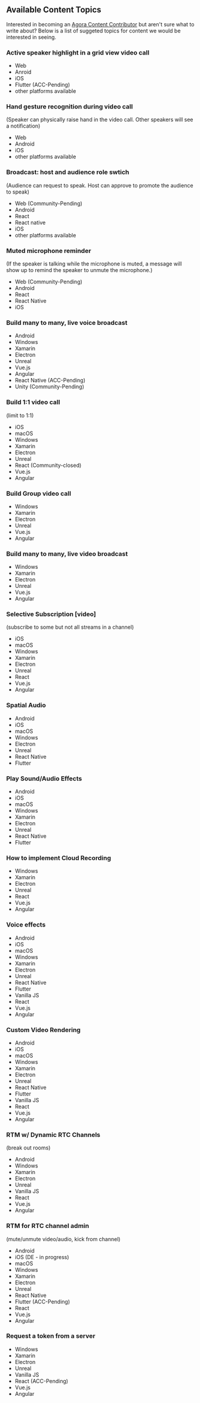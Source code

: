 ## Available Content Topics 
Interested in becoming an [Agora Content Contributor](https://www.agora.io/en/agora-content-contributor-program/) but aren't sure what to write about? Below is a list of suggeted topics for content we would be interested in seeing. 

### Active speaker highlight in a grid view video call
- Web
- Anroid
- iOS
- Flutter (ACC-Pending)
- other platforms available

### Hand gesture recognition during video call
(Speaker can physically raise hand in the video call. Other speakers will see a notification)
- Web
- Android
- iOS
- other platforms available

### Broadcast: host and audience role swtich
(Audience can request to speak. Host can approve to promote the audience to speak)
- Web (Community-Pending)
- Android
- React
- React native
- iOS
- other platforms available

### Muted microphone reminder
(If the speaker is talking while the microphone is muted, a message will show up to remind the speaker to unmute the microphone.)
- Web (Community-Pending)
- Android
- React
- React Native
- iOS

### Build many to many, live voice broadcast 
- Android
- Windows
- Xamarin
- Electron
- Unreal
- Vue.js 
- Angular
- React Native (ACC-Pending)
- Unity (Community-Pending)

### Build 1:1 video call 
(limit to 1:1)
- iOS
- macOS
- Windows
- Xamarin
- Electron
- Unreal
- React (Community-closed)
- Vue.js 
- Angular

### Build Group video call
- Windows
- Xamarin
- Electron
- Unreal
- Vue.js 
- Angular

### Build many to many, live video broadcast
- Windows
- Xamarin
- Electron
- Unreal
- Vue.js 
- Angular

### Selective Subscription [video]
(subscribe to some but not all streams in a channel)
- iOS
- macOS
- Windows
- Xamarin
- Electron
- Unreal
- React
- Vue.js 
- Angular

### Spatial Audio
- Android
- iOS
- macOS
- Windows
- Electron
- Unreal
- React Native
- Flutter

### Play Sound/Audio Effects
- Android
- iOS
- macOS
- Windows
- Xamarin
- Electron
- Unreal
- React Native
- Flutter

### How to implement Cloud Recording 
- Windows
- Xamarin
- Electron
- Unreal
- React
- Vue.js 
- Angular

### Voice effects
- Android
- iOS
- macOS
- Windows
- Xamarin
- Electron
- Unreal
- React Native
- Flutter 
- Vanilla JS
- React
- Vue.js
- Angular

### Custom Video Rendering
- Android
- iOS
- macOS
- Windows
- Xamarin
- Electron
- Unreal
- React Native
- Flutter
- Vanilla JS
- React
- Vue.js
- Angular

### RTM w/ Dynamic RTC Channels
(break out rooms)
- Android
- Windows
- Xamarin
- Electron
- Unreal
- Vanilla JS
- React
- Vue.js
- Angular

### RTM for RTC channel admin
(mute/unmute video/audio, kick from channel)
- Android
- iOS (DE - in progress)
- macOS
- Windows
- Xamarin
- Electron
- Unreal
- React Native
- Flutter (ACC-Pending)
- React
- Vue.js
- Angular

### Request a token from a server
- Windows
- Xamarin
- Electron
- Unreal
- Vanilla JS
- React (ACC-Pending)
- Vue.js
- Angular

